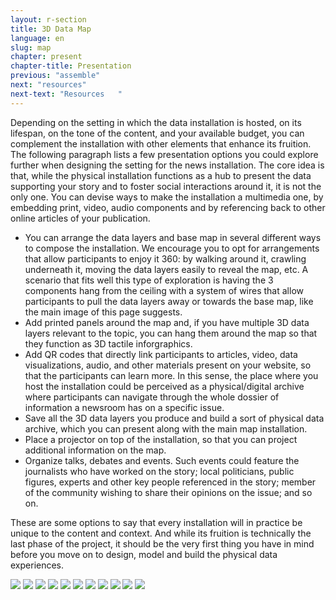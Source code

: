 ```yaml
---
layout: r-section
title: 3D Data Map
language: en
slug: map
chapter: present
chapter-title: Presentation
previous: "assemble"
next: "resources"
next-text: "Resources   "
---
```

Depending on the setting in which the data installation is hosted, on its lifespan, on the tone of the content, and your available budget, you can complement the installation with other elements that enhance its fruition. The following paragraph lists a few presentation options you could explore further when designing the setting for the news installation. The core idea is that, while the physical installation functions as a hub to present the data supporting your story and to foster social interactions around it, it is not the only one. You can devise ways to make the installation a multimedia one, by embedding print, video, audio components and by referencing back to other online articles of your publication. 

<ul>
<li>You can arrange the data layers and base map in several different ways to compose the installation. We encourage you to opt for arrangements that allow participants to enjoy it 360: by walking around it, crawling underneath it, moving the data layers easily to reveal the map, etc. A scenario that fits well this type of exploration is having the 3 components hang from the ceiling with a system of wires that allow participants to pull the data layers away or towards the base map, like the main image of this page suggests.</li>

<li>Add printed panels around the map and, if you have multiple 3D data layers relevant to the topic, you can hang them around the map so that they function as 3D tactile inforgraphics.</li>

<li>Add QR codes that directly link participants to articles, video, data visualizations, audio, and other materials present on your website, so that the participants can learn more. In this sense, the place where you host the installation could be perceived as a physical/digital archive where participants can navigate through the whole dossier of information a newsroom has on a specific issue.</li>

<li>Save all the 3D data layers you produce and build a sort of physical data archive, which you can present along with the main map installation.</li>

<li>Place a projector on top of the installation, so that you can project additional information on the map.</li>

<li>Organize talks, debates and events. Such events could feature the journalists who have worked on the story; local politicians, public figures, experts and other key people referenced in the story; member of the community wishing to share their opinions on the issue; and so on.</li>
</ul>

These are some options to say that every installation will in practice be unique to the content and context. And while its fruition is technically the last phase of the project, it should be the very first thing you have in mind before you move on to design, model and build the physical data experiences.

<div>
<img style="max-width:100%" src="/cookbook/map/img/16-1.jpg" />
<img style="max-width:100%" src="/cookbook/map/img/16-2.jpg" />
<img style="max-width:100%" src="/cookbook/map/img/16-3.jpg" />
<img style="max-width:100%" src="/cookbook/map/img/16-4.jpg" />
<img style="max-width:100%" src="/cookbook/map/img/16-5.jpg" />
<img style="max-width:100%" src="/cookbook/map/img/16-6.jpg" />
<img style="max-width:100%" src="/cookbook/map/img/16-7.jpg" />
<img style="max-width:100%" src="/cookbook/map/img/16-8.jpg" />
<img style="max-width:100%" src="/cookbook/map/img/16-9.jpg" />
<img style="max-width:100%" src="/cookbook/map/img/16-10.jpg" />
<img style="max-width:100%" src="/cookbook/map/img/16-11.jpg" />
</div>
